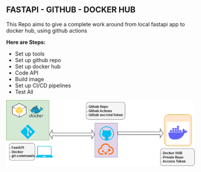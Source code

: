## FASTAPI - GITHUB - DOCKER HUB
This Repo aims to give a complete work around from local fastapi app to docker hub, using github actions

**Here are Steps:**
- Set up tools
- Set up github repo
- Set up docker hub
- Code API
- Build image
- Set up CI/CD pipelines
- Test All 

![Tux, the Linux mascot](./images/global_schema.png)
